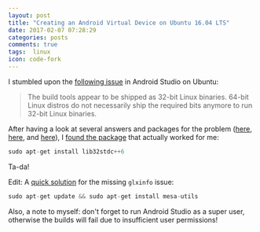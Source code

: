 ```yaml
---
layout: post
title: "Creating an Android Virtual Device on Ubuntu 16.04 LTS"
date: 2017-02-07 07:28:29
categories: posts
comments: true
tags:  linux
icon: code-fork
---
```


I stumbled upon the [following issue](https://code.google.com/p/android/issues/detail?id=82711) in Android Studio on Ubuntu:

> The build tools appear to be shipped as 32-bit Linux binaries. 64-bit Linux distros do not necessarily ship the required bits anymore to run 32-bit Linux binaries.

After having a look at several answers and packages for the problem ([here](http://stackoverflow.com/questions/3878445/ubuntu-error-failed-to-create-the-sd-card), [here](http://stackoverflow.com/questions/29241640/error-unable-to-run-mksdcard-sdk-tool), and [here](http://askubuntu.com/questions/107230/what-happened-to-the-ia32-libs-package)), I [found the package](http://stackoverflow.com/questions/35555319/installing-android-studio-in-ubuntu-unable-to-run-mksdcard-sdk-tool) that actually worked for me:

```python
sudo apt-get install lib32stdc++6
```

Ta-da!

Edit: A [quick solution](http://stackoverflow.com/questions/36258908/cannot-launch-avd-in-emulator-output-sh-1-glxinfo#36316787) for the missing `glxinfo` issue:

```python
sudo apt-get update && sudo apt-get install mesa-utils
```

Also, a note to myself: don't forget to run Android Studio as a super user, otherwise the builds will fail due to insufficient user permissions!